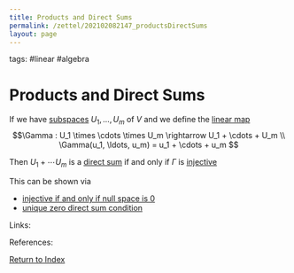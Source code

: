 ```yaml
---
title: Products and Direct Sums
permalink: /zettel/202102082147_productsDirectSums
layout: page
---
```

tags: #linear #algebra

# Products and Direct Sums

If we have [subspaces](202102061429_subspaceDefinition) $U_1, \ldots, U_m$ of $V$ and we define the [linear map](202102071416_linearMapDefinition)
$$\Gamma : U_1 \times \cdots \times U_m \rightarrow U_1 + \cdots + U_m \\
\Gamma(u_1, \ldots, u_m) = u_1 + \cdots + u_m
$$

Then $U_1 + \cdots U_m$ is a [direct sum](202102061512_directSumDefinition) if and only if 
$\Gamma$ is [injective](202102071749_injectiveDefinition)

This can be shown via
- [injective if and only if null space is 0](202102071751_injectivityNullSpace)
- [unique zero direct sum condition](202102061527_uniqueZeroDirectSum)

Links: 

References: 

[Return to Index](index)